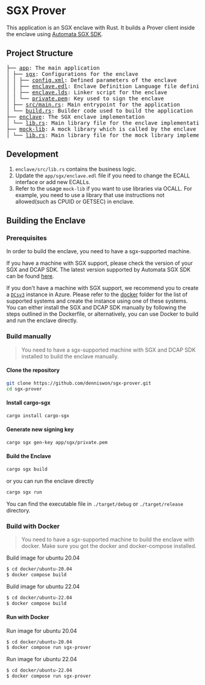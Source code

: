 # SGX Prover

This application is an SGX enclave with Rust. It builds a Prover client inside the enclave using [Automata SGX SDK](https://github.com/automata-network/automata-sgx-sdk).

## Project Structure
<pre>
├── <a href="./app/">app</a>: The main application
│ ├── <a href="./app/sgx">sgx</a>: Configurations for the enclave
│ │ ├── <a href="./app/sgx/config.xml">config.xml</a>: Defined parameters of the enclave
│ │ ├── <a href="./app/sgx/enclave.edl">enclave.edl</a>: Enclave Definition Language file defining the enclave interface
│ │ ├── <a href="./app/sgx/enclave.lds">enclave.lds</a>: Linker script for the enclave
│ │ └── <a href="./app/sgx/private.pem">private.pem</a>: Key used to sign the enclave
│ ├── <a href="./app/src/main.rs">src/main.rs</a>: Main entrypoint for the application
│ └── <a href="./app/build.rs">build.rs</a>: Builder code used to build the application
├── <a href="./enclave/">enclave</a>: The SGX enclave implementation
│ └── <a href="./enclave/src/lib.rs">lib.rs</a>: Main library file for the enclave implementation
├── <a href="./mock-lib/">mock-lib</a>: A mock library which is called by the enclave via OCALL
│ └── <a href="./mock-lib/src/lib.rs">lib.rs</a>: Main library file for the mock library implementation
</pre>

## Development

1. `enclave/src/lib.rs` contains the business logic.
2. Update the `app/sgx/enclave.edl` file if you need to change the ECALL interface or add new ECALLs.
3. Refer to the usage `mock-lib` if you want to use libraries via OCALL. For example, you need to use a library that use instructions not allowed(such as CPUID or GETSEC) in enclave.

## Building the Enclave
### Prerequisites
In order to build the enclave, you need to have a sgx-supported machine.

If you have a machine with SGX support, please check the version of your SGX and DCAP SDK. The latest version supported by Automata SGX SDK can be found [here](https://github.com/automata-network/automata-sgx-sdk/tree/main).

If you don't have a machine with SGX support, we recommend you to create a [`DCsv3`](https://learn.microsoft.com/en-us/azure/virtual-machines/sizes/general-purpose/dcsv3-series?tabs=sizebasic) instance in Azure. Please refer to the [docker](./docker/) folder for the list of supported systems and create the instance using one of these systems. You can either install the SGX and DCAP SDK manually by following the steps outlined in the Dockerfile, or alternatively, you can use Docker to build and run the enclave directly.

### Build manually
> You need to have a sgx-supported machine with SGX and DCAP SDK installed to build the enclave manually.
#### Clone the repository
```bash
git clone https://github.com/denniswon/sgx-prover.git
cd sgx-prover
```

#### Install cargo-sgx
```bash
cargo install cargo-sgx
```

#### Generate new signing key

```bash
cargo sgx gen-key app/sgx/private.pem
```

#### Build the Enclave

```bash
cargo sgx build
```
or you can run the enclave directly
```bash
cargo sgx run
```
You can find the executable file in `./target/debug` or `./target/release` directory.

### Build with Docker

> You need to have a sgx-supported machine to build the enclave with docker. Make sure you got the docker and docker-compose installed.

Build image for ubuntu 20.04
```bash
$ cd docker/ubuntu-20.04
$ docker compose build
```

Build image for ubuntu 22.04
```bash
$ cd docker/ubuntu-22.04
$ docker compose build
```

#### Run with Docker

Run image for ubuntu 20.04
```bash
$ cd docker/ubuntu-20.04
$ docker compose run sgx-prover
```

Run image for ubuntu 22.04
```bash
$ cd docker/ubuntu-22.04
$ docker compose run sgx-prover
```
